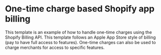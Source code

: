 # One-time charge based Shopify app billing

This template is an example of how to handle one-time charges using the Shopify Billing API. This template follows an Apple App Store style of billing (pay to have full access to features). One-time charges can also be used to charge merchants for access to specific features.
